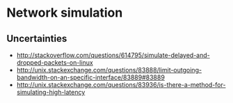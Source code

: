 # Network simulation

## Uncertainties

- <http://stackoverflow.com/questions/614795/simulate-delayed-and-dropped-packets-on-linux>
- <http://unix.stackexchange.com/questions/83888/limit-outgoing-bandwidth-on-an-specific-interface/83889#83889>
- <http://unix.stackexchange.com/questions/83936/is-there-a-method-for-simulating-high-latency>
